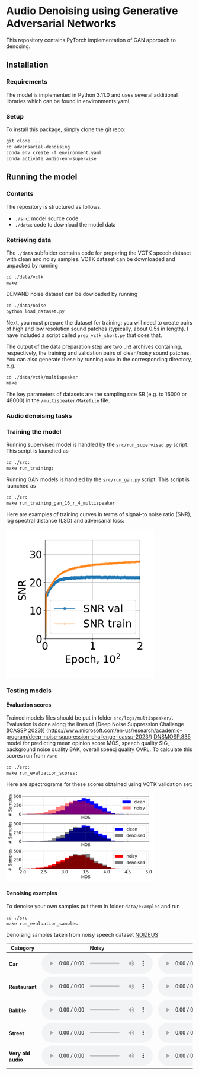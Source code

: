 Audio Denoising using Generative Adversarial Networks
=====================================================

This repository contains PyTorch implementation of GAN approach to denosing.


## Installation

### Requirements

The model is implemented in Python 3.11.0 and uses several additional libraries which can be found in
environments.yaml


### Setup

To install this package, simply clone the git repo:

```
git clone ...
cd adversarial-denoising
conda env create -f environment.yaml
conda activate audio-enh-supervise
```

## Running the model

### Contents

The repository is structured as follows.

* `./src`: model source code
* `./data`: code to download the model data

### Retrieving data

The `./data` subfolder contains code for preparing the VCTK speech dataset with 
clean and noisy samples. VCTK dataset can be downloaded and unpacked by running
```
cd ./data/vctk
make
```
DEMAND noise dataset can be dowloaded by running 
```
cd ./data/noise
python load_dataset.py
```

Next, you must prepare the dataset for training:
you will need to create pairs of high and low resolution sound patches (typically, about 0.5s in length).
I have included a script called `prep_vctk_short.py` that does that. 

The output of the data preparation step are two `.h5` archives containing, respectively, the training and validation pairs of clean/noisy sound patches.
You can also generate these by running `make` in the corresponding directory, e.g.
```
cd ./data/vctk/multispeaker
make
```

The key parameters of datasets are the sampling rate SR (e.g. to 16000 or 48000) in the `/multispeaker/Makefile` file.


### Audio denoising tasks


### Training the model

Running supervised model is handled by the `src/run_supervised.py` script.
This script is launched as 

```
cd ./src:
make run_training;
```

Running GAN models is handled by the `src/run_gan.py` script.
This script is launched as 

```
cd ./src
make run_training_gan_16_r_4_multispeaker
```

Here are examples of training curves in terms of signal-to noise ratio (SNR), log spectral distance (LSD) 
and adversarial loss:

<img src="results/learning_curves/multispeaker/sr16000/gan_alt_5/gan_alt_5_multispeaker_SNR_loss.png" alt="SNR learning curve" width="400">

### Testing models

#### Evaluation scores

Trained models files should be put in folder `src/logs/multispeaker/`. 
Evaluation is done along the lines of [Deep Noise Suppression Challenge (ICASSP 2023)]
(https://www.microsoft.com/en-us/research/academic-program/deep-noise-suppression-challenge-icassp-2023/)
[DNSMOSP.835](https://arxiv.org/pdf/2110.01763) model for predicting mean opinion score MOS, 
speech quality SIG, background noise quality BAK, overall speecj quality OVRL.
To calculate this scores run from `/src`

```
cd ./src:
make run_evaluation_scores;
```

Here are spectrograms for these scores obtained using VCTK validation set:

<img src="results/MOS/MOS.png" alt="MOS histogram" width="400">

#### Denoising examples

To denoise your own samples put them in folder `data/examples` and run

```
cd ./src
make run_evaluation_samples
```

Denoising samples taken from noisy speech dataset [NOIZEUS](https://ecs.utdallas.edu/loizou/speech/noizeus/)

| **Category**       | **Noisy**                                                                                      | **Denoised**                                                                                              | **Car Noise**                                                                    |
|--------------------|------------------------------------------------------------------------------------------------|-----------------------------------------------------------------------------------------------------------|----------------------------------------------------------------------------------|
| **Car**            | <audio controls><source src="data/examples/sp01_car_sn10.wav" type="audio/wav"></audio>        | <audio controls><source src="data/examples/Denoised/sp01_car_sn10.pr.wav.wav" type="audio/wav"></audio>    | <audio controls><source src="examples/sp01_car_sn10.wav" type="audio/wav"></audio> |
| **Restaurant**     | <audio controls><source src="data/examples/sp01_restaurant_sn10.wav" type="audio/wav"></audio> | <audio controls><source src="data/examples/Denoised/sp01_restaurant_sn10.pr.wav.wav" type="audio/wav"></audio> | <audio controls><source src="examples/sp01_car_sn10.pr.wav.wav" type="audio/wav"></audio> |
| **Babble**         | <audio controls><source src="data/examples/sp01_babble_sn10.wav" type="audio/wav"></audio>     | <audio controls><source src="data/examples/Denoised/sp01_babble_sn10.pr.wav.wav" type="audio/wav"></audio>     | <audio controls><source src="examples/sp01_car_sn10.pr.wav.wav" type="audio/wav"></audio> |
| **Street**         | <audio controls><source src="data/examples/sp01_street_sn10.wav" type="audio/wav"></audio>     | <audio controls><source src="data/examples/Denoised/sp01_street_sn10.pr.wav.wav" type="audio/wav"></audio>     | <audio controls><source src="examples/sp01_car_sn10.pr.wav.wav" type="audio/wav"></audio> |
| **Very old audio** | <audio controls><source src="data/examples/vl.mp3" type="audio/mp3"></audio>                   | <audio controls><source src="data/examples/Denoised/vl.pr.wav.wav" type="audio/wav"></audio>                   | <audio controls><source src="examples/sp01_car_sn10.pr.wav.wav" type="audio/wav"></audio> |
